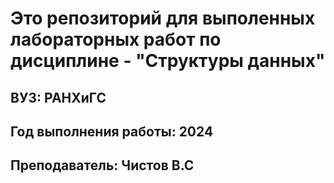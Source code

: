 # Это репозиторий для выполенных лабораторных работ по дисциплине - "Структуры данных"
## ВУЗ: РАНХиГС
## Год выполнения работы: 2024
## Преподаватель: Чистов В.С


